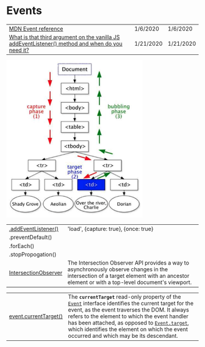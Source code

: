 # Events

|  |  |  |
| :--- | :--- | :--- |
| [MDN Event reference](https://developer.mozilla.org/en-US/docs/Web/Events?ck_subscriber_id=420572458#Mouse_events) | 1/6/2020 | 1/6/2020 |
| [What is that third argument on the vanilla JS addEventListener\(\) method and when do you need it?](https://gomakethings.com/what-is-that-third-argument-on-the-vanilla-js-addeventlistener-method-and-when-do-you-need-it/?mc_cid=f225d05f77&mc_eid=e9174ba77f) | 1/21/2020 | 1/21/2020 |

![](.gitbook/assets/screen-shot-2019-12-23-at-1.34.23-pm.png)

|  |  |
| :--- | :--- |
| [.addEventListener\(\)](https://developer.mozilla.org/en-US/docs/Web/API/EventTarget/addEventListener) | 'load', {capture: true}, {once: true} |
| .preventDefault\(\) |  |
| .forEach\(\) |  |
| .stopPropogation\(\) |  |
| [IntersectionObserver](https://developer.mozilla.org/en-US/docs/Web/API/Intersection_Observer_API) | The Intersection Observer API provides a way to asynchronously observe changes in the intersection of a target element with an ancestor element or with a top-level document's viewport. |

|  |  |
| :--- | :--- |
| [event.currentTarget\(\)](https://developer.mozilla.org/en-US/docs/Web/API/Event/currentTarget) | The **`currentTarget`** read-only property of the [`Event`](https://developer.mozilla.org/en-US/docs/Web/API/Event) interface identifies the current target for the event, as the event traverses the DOM. It always refers to the element to which the event handler has been attached, as opposed to [`Event.target`](https://developer.mozilla.org/en-US/docs/Web/API/Event/target), which identifies the element on which the event occurred and which may be its descendant. |

